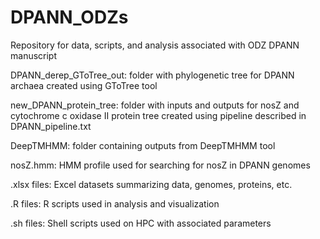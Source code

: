 # DPANN_ODZs
Repository for data, scripts, and analysis associated with ODZ DPANN manuscript

DPANN_derep_GToTree_out: folder with phylogenetic tree for DPANN archaea created using GToTree tool

new_DPANN_protein_tree: folder with inputs and outputs for nosZ and cytochrome c oxidase II protein tree created using pipeline described in DPANN_pipeline.txt

DeepTMHMM: folder containing outputs from DeepTMHMM tool

nosZ.hmm: HMM profile used for searching for nosZ in DPANN genomes

.xlsx files: Excel datasets summarizing data, genomes, proteins, etc.

.R files: R scripts used in analysis and visualization

.sh files: Shell scripts used on HPC with associated parameters

